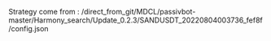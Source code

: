 Strategy come from : /direct_from_git/MDCL/passivbot-master/Harmony_search/Update_0.2.3/SANDUSDT_20220804003736_fef8f/config.json